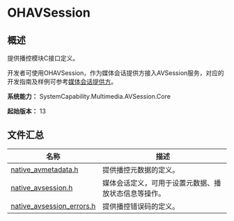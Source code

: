 # OHAVSession

## 概述

提供播控模块C接口定义。

开发者可使用OHAVSession，作为媒体会话提供方接入AVSession服务，对应的开发指南及样例可参考[媒体会话提供方](../../media/avsession/using-ohavsession-developer.md)。

**系统能力：** SystemCapability.Multimedia.AVSession.Core

**起始版本：** 13

## 文件汇总

| 名称 | 描述 |
| -- | -- |
| [native_avmetadata.h](capi-native-avmetadata-h.md) | 提供播控元数据的定义。 |
| [native_avsession.h](capi-native-avsession-h.md) | 媒体会话定义，可用于设置元数据、播放状态信息等操作。 |
| [native_avsession_errors.h](capi-native-avsession-errors-h.md) | 提供播控错误码的定义。 |
